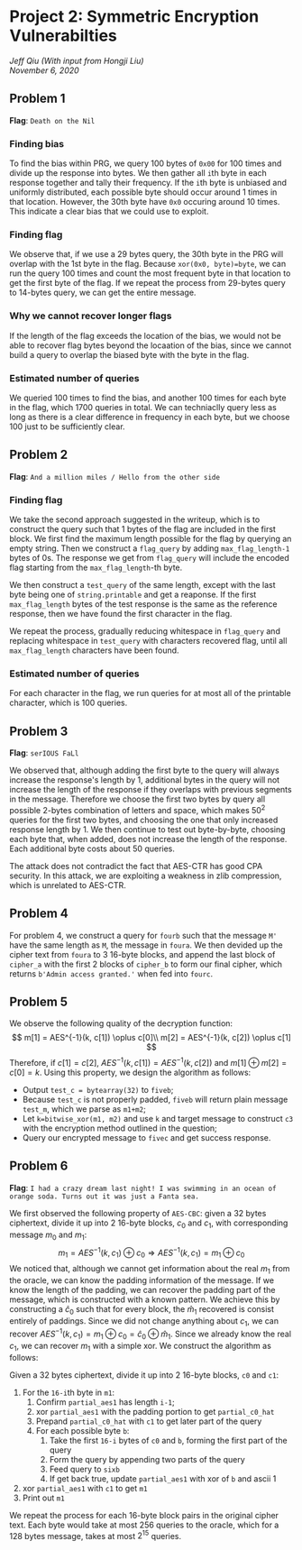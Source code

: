 # Project 2: Symmetric Encryption Vulnerabilties
*Jeff Qiu (With input from Hongji Liu)*  
*November 6, 2020*

## Problem 1

**Flag**: `Death on the Nil`

### Finding bias
To find the bias within PRG, we query 100 bytes of `0x00` for 100 
times and divide up the response into bytes. We then gather all `i`th byte in 
each response together and tally their frequency. If the `i`th byte is unbiased 
and uniformly distributed, each possible byte should occur around 1 times in 
that location. However, the 30th byte have `0x0` occuring around 10 times. This 
indicate a clear bias that we could use to exploit.

### Finding flag
We observe that, if we use a 29 bytes query, the 30th byte in the PRG will 
overlap with the 1st byte in the flag. Because `xor(0x0, byte)=byte`, we can
run the query 100 times and count the most frequent byte in that location to
get the first byte of the flag. If we repeat the process from 29-bytes query to
14-bytes query, we can get the entire message.

### Why we cannot recover longer flags
If the length of the flag exceeds the location of the bias, we would not be able
to recover flag bytes beyond the locaation of the bias, since we cannot build a
query to overlap the biased byte with the byte in the flag.

### Estimated number of queries
We queried 100 times to find the bias, and another 100 times for each byte in 
the flag, which 1700 queries in total. We can techniaclly query less as long as
there is a clear difference in frequency in each byte, but we choose 100 just 
to be sufficiently clear.



## Problem 2

**Flag**: 
```And a million miles / Hello from the other side```

### Finding flag

We take the second approach suggested in the writeup, which is to construct the
query such that 1 bytes of the flag are included in the first block. We first 
find the maximum length possible for the flag by querying an empty string. Then
we construct a `flag_query` by adding `max_flag_length-1` bytes of 0s. The 
response we get from `flag_query` will include the encoded flag starting from
the `max_flag_length`-th byte. 

We then construct a `test_query` of the same length, except with the last byte
being one of `string.printable` and get a reaponse. If the first 
`max_flag_length` bytes of the test response is the same as the reference 
response, then we have found the first character in the flag.

We repeat the process, gradually reducing whitespace in `flag_query` and 
replacing whitespace in `test_query` with characters recovered flag, until all 
`max_flag_length` characters have been found.

### Estimated number of queries

For each character in the flag, we run queries for at most all of the printable 
character, which is 100 queries.



## Problem 3

**Flag**: ```serIOUS FaLl ```

We observed that, although adding the first byte to the query will always 
increase the response's length by 1, additional bytes in the query will not 
increase the length of the response if they overlaps with previous segments in 
the message. Therefore we choose the first two bytes by query all possible 
2-bytes combination of letters and space, which makes $50^2$ queries for the 
first two bytes, and choosing the one that only increased response length by 1.
We then continue to test out byte-by-byte, choosing each byte that, when added,
does not increase the length of the response. Each additional byte costs about
50 queries.

The attack does not contradict the fact that AES-CTR has good CPA security. In 
this attack, we are exploiting a weakness in zlib compression, which is 
unrelated to AES-CTR. 

## Problem 4

For problem 4, we construct a query for `fourb` such that the message `M'` have 
the same length as `M`, the message in `foura`. We then devided up the cipher 
text from `foura` to 3 16-byte blocks, and append the last block of `cipher_a`
with the first 2 blocks of `cipher_b` to form our final cipher, which returns
`b'Admin access granted.'` when fed into `fourc`.


## Problem 5

We observe the following quality of the decryption function:
$$
m[1] = AES^{-1}(k, c[1]) \oplus c[0]\\
m[2] = AES^{-1}(k, c[2]) \oplus c[1]
$$
Therefore, if $c[1]=c[2]$, $AES^{-1}(k, c[1]) = AES^{-1}(k, c[2])$ and 
$m[1]\oplus m[2]=c[0]=k$. Using this property, we design the algorithm as follows:
- Output `test_c = bytearray(32)` to `fiveb`; 
- Because `test_c` is not properly padded, `fiveb` will return plain message `test_m`, which we parse as `m1+m2`;
- Let `k=bitwise_xor(m1, m2)` and use `k` and target message to construct `c3` with the encryption method outlined in the question;
- Query our encrypted message to `fivec` and get success response.


## Problem 6

**Flag**: ```I had a crazy dream last night! I was swimming in an ocean of orange soda. Turns out it was just a Fanta sea.```

We first observed the following property of `AES-CBC`: given a 32 bytes 
ciphertext, divide it up into 2 16-byte blocks, $c_0$ and $c_1$, with 
corresponding message $m_0$ and $m_1$:
$$
m_1 = AES^{-1}(k, c_1) \oplus c_0 \Longrightarrow AES^{-1}(k, c_1) = m_1 \oplus c_0
$$
We noticed that, although we cannot get information about the real $m_1$ from 
the oracle, we can know the padding information of the message. If we know 
the length of the padding, we can recover the padding part of the message, which
is constructed with a known pattern. We achieve this by constructing a 
$\hat c_0$ such that for every block, the $\hat m_1$ recovered is consist 
entirely of paddings. Since we did not change anything about $c_1$, we can 
recover $AES^{-1}(k, c_1) = m_1 \oplus c_0 = \hat c_0 \oplus \hat m_1$. Since
we already know the real $c_1$, we can recover $m_1$ with a simple xor. We 
construct the algorithm as follows:

Given a 32 bytes ciphertext, divide it up into 2 16-byte blocks, `c0` and `c1`:
1. For the `16-i`th byte in `m1`:
   1. Confirm `partial_aes1` has length `i-1`;
   2. xor `partial_aes1` with the padding portion to get `partial_c0_hat`
   3. Prepand `partial_c0_hat` with `c1` to get later part of the query
   4. For each possible byte `b`:
      1. Take the first `16-i` bytes of `c0` and `b`, forming the first part of the query
      2. Form the query by appending two parts of the query
      3. Feed query to `sixb`
      4. If get back true, update `partial_aes1` with xor of `b` and ascii 1
2. xor `partial_aes1` with `c1` to get `m1`
3. Print out `m1`

We repeat the process for each 16-byte block pairs in the original cipher text.
Each byte would take at most 256 queries to the oracle, which for a 128 bytes
message, takes at most $2^{15}$ queries.
